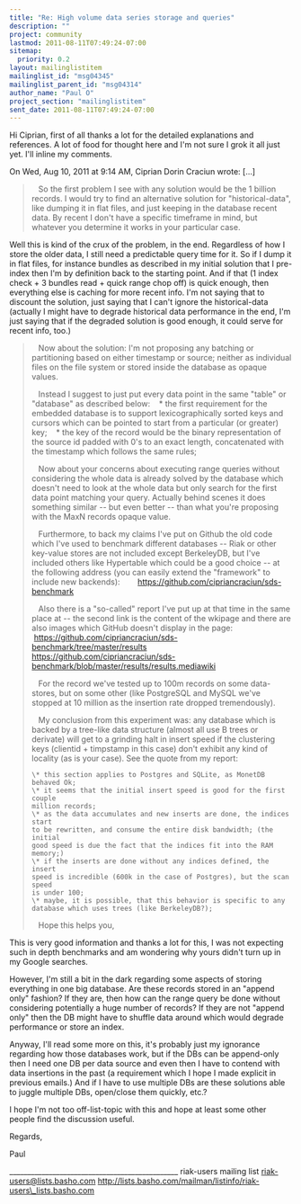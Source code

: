 ```yaml
---
title: "Re: High volume data series storage and queries"
description: ""
project: community
lastmod: 2011-08-11T07:49:24-07:00
sitemap:
  priority: 0.2
layout: mailinglistitem
mailinglist_id: "msg04345"
mailinglist_parent_id: "msg04314"
author_name: "Paul O"
project_section: "mailinglistitem"
sent_date: 2011-08-11T07:49:24-07:00
---
```



Hi Ciprian, first of all thanks a lot for the detailed explanations
and references. A lot of food for thought here and I'm not sure I grok
it all just yet. I'll inline my comments.

On Wed, Aug 10, 2011 at 9:14 AM, Ciprian Dorin Craciun
 wrote:
[...]
>    So the first problem I see with any solution would be the 1
> billion records. I would try to find an alternative solution for
> "historical-data", like dumping it in flat files, and just keeping in
> the database recent data. By recent I don't have a specific timeframe
> in mind, but whatever you determine it works in your particular case.

Well this is kind of the crux of the problem, in the end. Regardless
of how I store the older data, I still need a predictable query time
for it. So if I dump it in flat files, for instance bundles as
described in my initial solution that I pre-index then I'm by
definition back to the starting point. And if that (1 index check + 3
bundles read + quick range chop off) is quick enough, then everything
else is caching for more recent info. I'm not saying that to discount
the solution, just saying that I can't ignore the historical-data
(actually I might have to degrade historical data performance in the
end, I'm just saying that if the degraded solution is good enough, it
could serve for recent info, too.)


>    Now about the solution: I'm not proposing any batching or
> partitioning based on either timestamp or source; neither as
> individual files on the file system or stored inside the database as
> opaque values.
>
>    Instead I suggest to just put every data point in the same "table"
> or "database" as described below:
>    \* the first requirement for the embedded database is to support
> lexicographically sorted keys and cursors which can be pointed to
> start from a particular (or greater) key;
>    \* the key of the record would be the binary representation of the
> source id padded with 0's to an exact length, concatenated with the
> timestamp which follows the same rules;
>
>    Now about your concerns about executing range queries without
> considering the whole data is already solved by the database which
> doesn't need to look at the whole data but only search for the first
> data point matching your query. Actually behind scenes it does
> something similar -- but even better -- than what you're proposing
> with the MaxN records opaque value.
>
>    Furthermore, to back my claims I've put on Github the old code
> which I've used to benchmark different databases -- Riak or other
> key-value stores are not included except BerkeleyDB, but I've included
> others like Hypertable which could be a good choice -- at the
> following address (you can easily extend the "framework" to include
> new backends):
>        https://github.com/cipriancraciun/sds-benchmark
>
>    Also there is a "so-called" report I've put up at that time in the
> same place at -- the second link is the content of the wkipage and
> there are also images which GitHub doesn't display in the page:
>        https://github.com/cipriancraciun/sds-benchmark/tree/master/results
>        
> https://github.com/cipriancraciun/sds-benchmark/blob/master/results/results.mediawiki
>
>    For the record we've tested up to 100m records on some
> data-stores, but on some other (like PostgreSQL and MySQL we've
> stopped at 10 million as the insertion rate dropped tremendously).
>
>    My conclusion from this experiment was: any database which is
> backed by a tree-like data structure (almost all use B trees or
> derivate) will get to a grinding halt in insert speed if the
> clustering keys (clientid + timpstamp in this case) don't exhibit any
> kind of locality (as is your case). See the quote from my report:
> ~~~~
> \* this section applies to Postgres and SQLite, as MonetDB behaved Ok;
> \* it seems that the initial insert speed is good for the first couple
> million records;
> \* as the data accumulates and new inserts are done, the indices start
> to be rewritten, and consume the entire disk bandwidth; (the initial
> good speed is due the fact that the indices fit into the RAM memory;)
> \* if the inserts are done without any indices defined, the insert
> speed is incredible (600k in the case of Postgres), but the scan speed
> is under 100;
> \* maybe, it is possible, that this behavior is specific to any
> database which uses trees (like BerkeleyDB?);
> ~~~~
>
>    Hope this helps you,

This is very good information and thanks a lot for this, I was not
expecting such in depth benchmarks and am wondering why yours didn't
turn up in my Google searches.

However, I'm still a bit in the dark regarding some aspects of storing
everything in one big database. Are these records stored in an "append
only" fashion? If they are, then how can the range query be done
without considering potentially a huge number of records? If they are
not "append only" then the DB might have to shuffle data around which
would degrade performance or store an index.

Anyway, I'll read some more on this, it's probably just my ignorance
regarding how those databases work, but if the DBs can be append-only
then I need one DB per data source and even then I have to contend
with data insertions in the past (a requirement which I hope I made
explicit in previous emails.) And if I have to use multiple DBs are
these solutions able to juggle multiple DBs, open/close them quickly,
etc.?

I hope I'm not too off-list-topic with this and hope at least some
other people find the discussion useful.

Regards,

Paul

\_\_\_\_\_\_\_\_\_\_\_\_\_\_\_\_\_\_\_\_\_\_\_\_\_\_\_\_\_\_\_\_\_\_\_\_\_\_\_\_\_\_\_\_\_\_\_
riak-users mailing list
riak-users@lists.basho.com
http://lists.basho.com/mailman/listinfo/riak-users\_lists.basho.com

